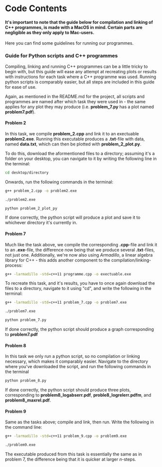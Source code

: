#  Code Contents

#### It's important to note that the guide below for compilation and linking of C++ programmes, is made with a MacOS in mind. Certain parts are negligible as they only apply to Mac-users.

Here you can find some guidelines for running our programmes.

### Guide for Python scripts and C++ programmes

Compiling, linking and running C++ programmes can be a little tricky to begin with, but this guide will ease any attempt at recreating plots or results with instructions for each task where a C++ programme was used. Running python scripts is comparably easier, but all steps are included in this guide for ease of use.

Again, as mentioned in the README.md for the project, all scripts and programmes are named after which task they were used in - the same applies for any plot they may produce (i.e. **problem_7.py** has a plot named **problem7.pdf**).

#### Problem 2
In this task, we compile **problem_2.cpp** and link it to an exectuable **problem2.exe**. Running this executable produces a **.txt**-file with data, named **data.txt**, which can then be plotted with **problem_2_plot.py**.

To do this, download the aformentioned files to a directory; assuming it's a folder on your desktop, you can navigate to it by writing the following line in the terminal:

```bash
cd desktop/directory
```
Onwards, run the following commands in the terminal:

```bash
g++ problem_2.cpp -o problem2.exe

./problem2.exe

python problem_2_plot_py
```

If done correctly, the python script will produce a plot and save it to whichever directory it's currently in.

#### Problem 7

Much like the task above, we compile the corresponding **.cpp**-file and link it to an **.exe**-file, the difference now being that we produce several **.txt**-files, not just one. Additionally, we're now also using *Armadillo*, a linear algebra library for C++ - this adds another component to the compilation/linking-process:

```bash
g++ -larmadillo -std=c++11 programme.cpp -o exectuable.exe
```

To recreate this task, and it's results, you have to once again download the files to a directory, navigate to it using "cd", and write the following in the terminal:

```bash
g++ -larmadillo -std=c++11 problem_7.cpp -o problem7.exe

./problem7.exe

python problem_7.py
```

If done correctly, the python script should produce a graph corresponding to **problem7.pdf**

#### Problem 8

In this task we only run a python script, so no compilation or linking necessary, which makes it comparably easier. Navigate to the directory where you've downloaded the script, and run the following commands in the terminal

```bash
python problem_8.py
```

If done correctly, the python script should produce three plots, corresponding to **problem8_logabserr.pdf**, **proble8_logrelerr.pdfm**, and **problem8_maxrel.pdf**.

#### Problem 9

Same as the tasks above; compile and link, then run. Write the following in the command line:

```bash
g++ -larmadillo -std=c++11 problem_9.cpp -o problem9.exe

./problem9.exe
```

The executable produced from this task is essentially the same as in problem 7, the difference being that it is quicker at larger *n*-steps.
